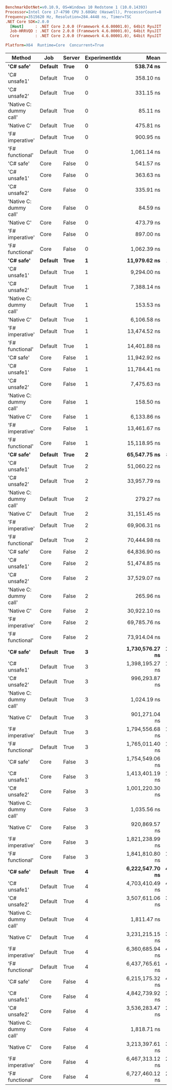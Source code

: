 ``` ini

BenchmarkDotNet=v0.10.9, OS=Windows 10 Redstone 1 (10.0.14393)
Processor=Intel Core i7-4790 CPU 3.60GHz (Haswell), ProcessorCount=8
Frequency=3515620 Hz, Resolution=284.4448 ns, Timer=TSC
.NET Core SDK=2.0.0
  [Host]     : .NET Core 2.0.0 (Framework 4.6.00001.0), 64bit RyuJIT
  Job-HRRVQD : .NET Core 2.0.0 (Framework 4.6.00001.0), 64bit RyuJIT
  Core       : .NET Core 2.0.0 (Framework 4.6.00001.0), 64bit RyuJIT

Platform=X64  Runtime=Core  Concurrent=True  

```
 |                 Method |     Job | Server | ExperimentIdx |            Mean |          Error |         StdDev | Scaled | ScaledSD |   Gen 0 | Allocated |
 |----------------------- |-------- |------- |-------------- |----------------:|---------------:|---------------:|-------:|---------:|--------:|----------:|
 |              **'C# safe'** | **Default** |   **True** |             **0** |       **538.74 ns** |      **3.0073 ns** |      **2.5112 ns** |   **1.00** |     **0.00** |  **0.0019** |     **216 B** |
 |           'C# unsafe1' | Default |   True |             0 |       358.10 ns |      1.0958 ns |      1.0250 ns |   0.66 |     0.00 |       - |       0 B |
 |           'C# unsafe2' | Default |   True |             0 |       331.15 ns |      2.3080 ns |      2.0460 ns |   0.61 |     0.00 |       - |       0 B |
 | 'Native C: dummy call' | Default |   True |             0 |        85.11 ns |      0.4480 ns |      0.4190 ns |   0.16 |     0.00 |       - |       0 B |
 |             'Native C' | Default |   True |             0 |       475.81 ns |      3.0655 ns |      2.7175 ns |   0.88 |     0.01 |       - |       0 B |
 |        'F# imperative' | Default |   True |             0 |       900.95 ns |      3.1253 ns |      2.9234 ns |   1.67 |     0.01 |  0.0068 |     648 B |
 |        'F# functional' | Default |   True |             0 |     1,061.14 ns |     14.3747 ns |     13.4461 ns |   1.97 |     0.03 |  0.0131 |    1216 B |
 |              'C# safe' |    Core |  False |             0 |       541.57 ns |      6.2821 ns |      5.8763 ns |   1.00 |     0.00 |  0.0505 |     216 B |
 |           'C# unsafe1' |    Core |  False |             0 |       363.63 ns |      3.1623 ns |      2.9580 ns |   0.67 |     0.01 |       - |       0 B |
 |           'C# unsafe2' |    Core |  False |             0 |       335.91 ns |      6.5953 ns |      7.0569 ns |   0.62 |     0.01 |       - |       0 B |
 | 'Native C: dummy call' |    Core |  False |             0 |        84.59 ns |      0.5933 ns |      0.5550 ns |   0.16 |     0.00 |       - |       0 B |
 |             'Native C' |    Core |  False |             0 |       473.79 ns |      4.2467 ns |      3.9724 ns |   0.87 |     0.01 |       - |       0 B |
 |        'F# imperative' |    Core |  False |             0 |       897.00 ns |      5.2957 ns |      4.9536 ns |   1.66 |     0.02 |  0.1535 |     648 B |
 |        'F# functional' |    Core |  False |             0 |     1,062.39 ns |      7.0171 ns |      6.5638 ns |   1.96 |     0.02 |  0.2880 |    1216 B |
 |              **'C# safe'** | **Default** |   **True** |             **1** |    **11,979.62 ns** |    **102.7986 ns** |     **96.1578 ns** |   **1.00** |     **0.00** |       **-** |     **624 B** |
 |           'C# unsafe1' | Default |   True |             1 |     9,294.00 ns |     62.7820 ns |     58.7263 ns |   0.78 |     0.01 |       - |       0 B |
 |           'C# unsafe2' | Default |   True |             1 |     7,388.14 ns |     42.8343 ns |     40.0672 ns |   0.62 |     0.01 |       - |       0 B |
 | 'Native C: dummy call' | Default |   True |             1 |       153.53 ns |      1.5100 ns |      1.3386 ns |   0.01 |     0.00 |       - |       0 B |
 |             'Native C' | Default |   True |             1 |     6,106.58 ns |     56.4283 ns |     52.7831 ns |   0.51 |     0.01 |       - |       0 B |
 |        'F# imperative' | Default |   True |             1 |    13,474.52 ns |     97.2986 ns |     86.2527 ns |   1.12 |     0.01 |  0.0153 |    1488 B |
 |        'F# functional' | Default |   True |             1 |    14,401.88 ns |    116.2812 ns |    108.7695 ns |   1.20 |     0.01 |  0.0305 |    3736 B |
 |              'C# safe' |    Core |  False |             1 |    11,942.92 ns |    115.2343 ns |    107.7903 ns |   1.00 |     0.00 |  0.1373 |     624 B |
 |           'C# unsafe1' |    Core |  False |             1 |    11,784.41 ns |    184.3935 ns |    172.4818 ns |   0.99 |     0.02 |       - |       0 B |
 |           'C# unsafe2' |    Core |  False |             1 |     7,475.63 ns |     77.0671 ns |     72.0886 ns |   0.63 |     0.01 |       - |       0 B |
 | 'Native C: dummy call' |    Core |  False |             1 |       158.50 ns |      1.8578 ns |      1.7378 ns |   0.01 |     0.00 |       - |       0 B |
 |             'Native C' |    Core |  False |             1 |     6,133.86 ns |     51.8295 ns |     48.4813 ns |   0.51 |     0.01 |       - |       0 B |
 |        'F# imperative' |    Core |  False |             1 |    13,461.67 ns |    116.2124 ns |    108.7051 ns |   1.13 |     0.01 |  0.3510 |    1488 B |
 |        'F# functional' |    Core |  False |             1 |    15,118.95 ns |     80.7492 ns |     75.5329 ns |   1.27 |     0.01 |  0.8850 |    3736 B |
 |              **'C# safe'** | **Default** |   **True** |             **2** |    **65,547.75 ns** |    **815.6701 ns** |    **762.9783 ns** |   **1.00** |     **0.00** |       **-** |    **1296 B** |
 |           'C# unsafe1' | Default |   True |             2 |    51,060.22 ns |    225.7926 ns |    200.1592 ns |   0.78 |     0.01 |       - |       0 B |
 |           'C# unsafe2' | Default |   True |             2 |    33,957.79 ns |    171.9349 ns |    160.8280 ns |   0.52 |     0.01 |       - |       0 B |
 | 'Native C: dummy call' | Default |   True |             2 |       279.27 ns |      3.9443 ns |      3.6895 ns |   0.00 |     0.00 |       - |       0 B |
 |             'Native C' | Default |   True |             2 |    31,151.45 ns |    216.9273 ns |    202.9139 ns |   0.48 |     0.01 |       - |       0 B |
 |        'F# imperative' | Default |   True |             2 |    69,906.31 ns |    281.6685 ns |    263.4729 ns |   1.07 |     0.01 |       - |    2696 B |
 |        'F# functional' | Default |   True |             2 |    70,444.98 ns |    509.0139 ns |    425.0496 ns |   1.07 |     0.01 |       - |    7584 B |
 |              'C# safe' |    Core |  False |             2 |    64,836.90 ns |    235.8334 ns |    220.5987 ns |   1.00 |     0.00 |  0.2441 |    1296 B |
 |           'C# unsafe1' |    Core |  False |             2 |    51,474.85 ns |    292.4875 ns |    273.5930 ns |   0.79 |     0.00 |       - |       0 B |
 |           'C# unsafe2' |    Core |  False |             2 |    37,529.07 ns |    435.8763 ns |    386.3930 ns |   0.58 |     0.01 |       - |       0 B |
 | 'Native C: dummy call' |    Core |  False |             2 |       265.96 ns |      1.8773 ns |      1.7560 ns |   0.00 |     0.00 |       - |       0 B |
 |             'Native C' |    Core |  False |             2 |    30,922.10 ns |    154.7759 ns |    129.2449 ns |   0.48 |     0.00 |       - |       0 B |
 |        'F# imperative' |    Core |  False |             2 |    69,785.76 ns |    887.7102 ns |    830.3646 ns |   1.08 |     0.01 |  0.6104 |    2696 B |
 |        'F# functional' |    Core |  False |             2 |    73,914.04 ns |  1,069.7269 ns |  1,000.6231 ns |   1.14 |     0.02 |  1.7090 |    7584 B |
 |              **'C# safe'** | **Default** |   **True** |             **3** | **1,730,576.27 ns** | **13,197.8046 ns** | **12,345.2334 ns** |   **1.00** |     **0.00** |       **-** |    **6096 B** |
 |           'C# unsafe1' | Default |   True |             3 | 1,398,195.27 ns | 18,487.5721 ns | 17,293.2847 ns |   0.81 |     0.01 |       - |       0 B |
 |           'C# unsafe2' | Default |   True |             3 |   996,293.87 ns |  9,236.7302 ns |  7,713.0873 ns |   0.58 |     0.01 |       - |       0 B |
 | 'Native C: dummy call' | Default |   True |             3 |     1,024.19 ns |      9.2586 ns |      8.6605 ns |   0.00 |     0.00 |       - |       0 B |
 |             'Native C' | Default |   True |             3 |   901,271.04 ns |  4,453.5687 ns |  4,165.8705 ns |   0.52 |     0.00 |       - |       0 B |
 |        'F# imperative' | Default |   True |             3 | 1,794,556.68 ns | 18,353.5176 ns | 17,167.8901 ns |   1.04 |     0.01 |       - |   10616 B |
 |        'F# functional' | Default |   True |             3 | 1,765,011.40 ns | 14,644.8550 ns | 13,698.8051 ns |   1.02 |     0.01 |       - |   34704 B |
 |              'C# safe' |    Core |  False |             3 | 1,754,549.06 ns |  8,298.6493 ns |  7,762.5610 ns |   1.00 |     0.00 |       - |    6096 B |
 |           'C# unsafe1' |    Core |  False |             3 | 1,413,401.19 ns | 14,310.4882 ns | 13,386.0383 ns |   0.81 |     0.01 |       - |       0 B |
 |           'C# unsafe2' |    Core |  False |             3 | 1,001,220.30 ns |  4,065.3133 ns |  3,802.6963 ns |   0.57 |     0.00 |       - |       0 B |
 | 'Native C: dummy call' |    Core |  False |             3 |     1,035.56 ns |      6.6056 ns |      6.1789 ns |   0.00 |     0.00 |       - |       0 B |
 |             'Native C' |    Core |  False |             3 |   920,869.57 ns |  1,711.3860 ns |  1,517.0989 ns |   0.52 |     0.00 |       - |       0 B |
 |        'F# imperative' |    Core |  False |             3 | 1,821,238.99 ns |  7,935.7709 ns |  7,034.8535 ns |   1.04 |     0.01 |  1.9531 |   10616 B |
 |        'F# functional' |    Core |  False |             3 | 1,841,810.80 ns | 11,675.2307 ns | 10,921.0170 ns |   1.05 |     0.01 |  7.8125 |   34704 B |
 |              **'C# safe'** | **Default** |   **True** |             **4** | **6,222,547.70 ns** | **41,777.9236 ns** | **39,079.0919 ns** |   **1.00** |     **0.00** |       **-** |   **12096 B** |
 |           'C# unsafe1' | Default |   True |             4 | 4,703,410.49 ns | 48,355.2269 ns | 42,865.6450 ns |   0.76 |     0.01 |       - |       0 B |
 |           'C# unsafe2' | Default |   True |             4 | 3,507,611.06 ns | 31,849.5486 ns | 29,792.0846 ns |   0.56 |     0.01 |       - |       0 B |
 | 'Native C: dummy call' | Default |   True |             4 |     1,811.47 ns |     11.9663 ns |     11.1933 ns |   0.00 |     0.00 |       - |       0 B |
 |             'Native C' | Default |   True |             4 | 3,231,215.15 ns | 36,438.0133 ns | 34,084.1369 ns |   0.52 |     0.01 |       - |       0 B |
 |        'F# imperative' | Default |   True |             4 | 6,360,685.94 ns | 43,296.7509 ns | 40,499.8037 ns |   1.02 |     0.01 |       - |   20736 B |
 |        'F# functional' | Default |   True |             4 | 6,437,765.61 ns | 47,134.1258 ns | 39,359.1260 ns |   1.03 |     0.01 |       - |   68824 B |
 |              'C# safe' |    Core |  False |             4 | 6,215,175.32 ns | 48,224.7631 ns | 45,109.4689 ns |   1.00 |     0.00 |       - |   12096 B |
 |           'C# unsafe1' |    Core |  False |             4 | 4,842,739.92 ns | 27,722.5344 ns | 24,575.3022 ns |   0.78 |     0.01 |       - |       0 B |
 |           'C# unsafe2' |    Core |  False |             4 | 3,536,283.47 ns | 26,089.6000 ns | 24,404.2257 ns |   0.57 |     0.01 |       - |       0 B |
 | 'Native C: dummy call' |    Core |  False |             4 |     1,818.71 ns |     12.4343 ns |     11.6310 ns |   0.00 |     0.00 |       - |       0 B |
 |             'Native C' |    Core |  False |             4 | 3,213,397.61 ns | 32,874.8901 ns | 30,751.1896 ns |   0.52 |     0.01 |       - |       0 B |
 |        'F# imperative' |    Core |  False |             4 | 6,467,313.12 ns | 20,795.1090 ns | 18,434.3206 ns |   1.04 |     0.01 |       - |   20736 B |
 |        'F# functional' |    Core |  False |             4 | 6,727,460.12 ns | 22,285.2414 ns | 20,845.6266 ns |   1.08 |     0.01 | 15.6250 |   68824 B |
